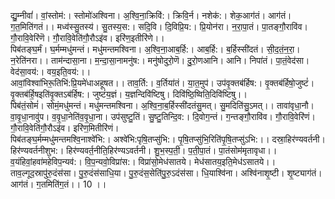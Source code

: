 

  
द्यु॒म्नीवां॑। वां॒स्तोम॑:। स्तोमो॑अश्विना। अ॒श्वि॒ना॒क्रिवि॑:। क्रिवि॒र्न। नशेक॑:। शेक॒आग॑तं। आग॑तं। ग॒त॒मिति॑गतं।। मध्व॑स्सु॒तस्य॑। सु॒तस्य॒स:। सदि॒वि। दि॒विप्रि॒य:। प्रि॒योन॑रा। न॒रा॒पा॒तं। पा॒तङ्गौ॒रावि॑व। गौ॒रावि॒वेरि॑णॆ। गौ॒रावि॒वेति॑गौ॒रौऽइ॑व। इरि॑ण॒इतीरि॑णे।।  
पिब॑तङ्घ॒र्मं। घ॒र्मम्मधु॑मन्तं। मधु॑मन्तमश्विना। अ॒श्वि॒ना॒आब॒र्हि:। आब॒र्हि:। ब॒र्हिस्सी॑दतं। सी॒द॒तं॒न॒रा॒। न॒रेति॑नरा।। ताम॑न्दासा॒ना। म॒न्दा॒सा॒नामनु॑ष:। मनु॑षोदुरो॒णॆ। दु॒रो॒णआनि। आनि। निपा॑तं। पा॒तं॒वेद॑सा। वेद॑सा॒वय॑:। वय॒इति॒वय॑:।।  
आवां॒विश्वा॑भिरू॒तिभि॑:प्रि॒यमे॑धाअहूषत।। ताव॒र्ति:। व॒र्तिया॑तं। या॒त॒मुप॑। उप॑वृ॒क्तब॑र्हिष:। वृ॒क्तब॑र्हिषो॒जुष्टं॑। वृ॒क्तब॑र्हि॒षइति॑वृ॒क्तऽब॑र्हिष:। जुष्टं॑य॒ज्ञं। य॒ज्ञन्दिवि॑ष्टिषु। दिवि॑ष्ठि॒ष्विति॒दिवि॑ष्टिषु।।  
पिब॑तं॒सोमं॑। सोमं॒मधु॑मन्तं। मधु॑मन्तमश्विना। अ॒श्वि॒ना॒ब॒र्हिस्सी॑दतंसु॒मत्। सु॒मदिति॑सु॒ऽमत्।। तावा॑वृधा॒नौ। वा॒वृ॒धा॒नावु॑प। व॒वृ॒धा॒नेति॑व॒वृ॒धा॒ना। उप॑सुष्टु॒तिं। सु॒ष्टु॒तिन्दि॒व:। दि॒वोग॒न्तं। ग॒न्तङ्गौ॒रावि॑व। गौ॒रावि॒वेरि॑णं। गौ॒रावि॒वेति॑गौ॒रौऽइ॑व। इरि॑ण॒मितीरि॑णं।  
पिब॑तङ्घ॒र्मम्मधु॑मन्तमश्वि॒नाश्वे॑भि:। अश्वे॑भि:पृषि॒तप्सु॑भि:। पृ॒षि॒तप्सु॑भि॒रिति॑पृ॒षि॒तप्सु॑ऽभि:।। दस्रा॒हिर॑ण्यवर्तनी। हिर॑ण्यवर्तनीशुभ:। हिर॑ण्यवर्त॒नीति॒हिर॑ण्यऽवर्तनी। शु॒भ॒स्प॒ती॒। प॒ती॒पा॒तं। पा॒तंसोम॑मृतावृधा।।  
व॒यंहिवां॒हवा॑महेविप॒न्यव॑:। वि॒प॒न्यवो॒विप्रा॑स:। विप्रा॑सो॒मेध॑सातये। मेध॑सातय॒इति॒मेध॑ऽसातये।। ताव॒ल्गूद॒स्रापु॑रु॒दंस॑सा। पु॒रु॒दंस॑साधि॒या। पु॒रु॒दंस॒सेति॑पु॒रु॒ऽदंस॑सा। धि॒याश्वि॑ना। अश्वि॑नाशृ॒ष्टी। शृ॒ष्ट्याग॑तं। आग॑तं। ग॒तमिति॑ग॒तं।। 10 ।।  
